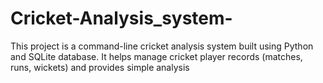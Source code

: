 # Cricket-Analysis_system-
This project is a command-line cricket analysis system built using Python and SQLite database. It helps manage cricket player records (matches, runs, wickets) and provides simple analysis
